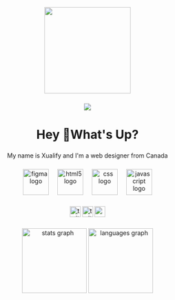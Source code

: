 <div align="center">
  <img height="200" src="https://tr.rbxcdn.com/180DAY-d4a6d1564bf7c0e65447501bdb3cc584/420/420/FaceAccessory/Webp/noFilter"  />
</div>

###

<div align="center">
  <img src="https://visitor-badge.laobi.icu/badge?page_id=XualifyOfficial.XualifyOfficial&"  />
</div>

###

<h1 align="center">Hey 👋What's Up?</h1>

###

<p align="center">My name is Xualify and I'm a web designer from Canada</p>

###

<div align="center">
  <img src="https://cdn.jsdelivr.net/gh/devicons/devicon/icons/figma/figma-original.svg" height="60" alt="figma logo"  />
  <img width="12" />
  <img src="https://cdn.jsdelivr.net/gh/devicons/devicon/icons/html5/html5-original.svg" height="60" alt="html5 logo"  />
  <img width="12" />
  <img src="https://cdn.jsdelivr.net/gh/devicons/devicon/icons/css3/css3-original.svg" height="60" alt="css logo"  />
  <img width="12" />
  <img src="https://cdn.jsdelivr.net/gh/devicons/devicon/icons/javascript/javascript-original.svg" height="60" alt="javascript logo"  />
</div>

###

<div align="center">
  <a target="_blank" href="https://x.com/Xualify69"><img src="https://img.shields.io/static/v1?message=Twitter&logo=twitter&label=&color=1DA1F2&logoColor=white&labelColor=&style=for-the-badge" height="25" alt="twitter logo"  /></a>
  <a target="_blank" href="https://www.twitch.tv/xualifyfps"><img src="https://img.shields.io/static/v1?message=Twitch&logo=twitch&label=&color=9146FF&logoColor=white&labelColor=&style=for-the-badge" height="25" alt="twitch logo"  /></a>
  <a target="_blank" href="https://www.youtube.com/@Xualify"><img src="https://img.shields.io/static/v1?message=Youtube&logo=youtube&label=&color=FF0000&logoColor=white&labelColor=&style=for-the-badge" height="25" alt="youtube logo"  /></a>
</div>

###

<div align="center">
  <img src="https://github-readme-stats.vercel.app/api?username=XualifyOfficial&hide_title=false&hide_rank=false&show_icons=true&include_all_commits=true&count_private=true&disable_animations=false&theme=dracula&locale=en&hide_border=false&order=1" height="150" alt="stats graph"  />
  <img src="https://github-readme-stats.vercel.app/api/top-langs?username=XualifyOfficial&locale=en&hide_title=false&layout=compact&card_width=320&langs_count=5&theme=dracula&hide_border=false&order=2" height="150" alt="languages graph"  />
</div>

###
